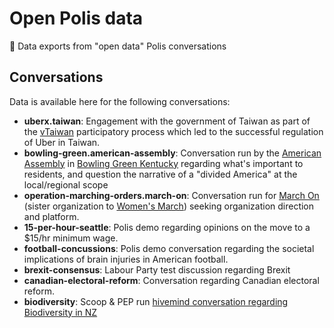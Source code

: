 
# Open Polis data

:open_file_folder: Data exports from "open data" Polis conversations


## Conversations

Data is available here for the following conversations:

* **uberx.taiwan**: Engagement with the government of Taiwan as part of the [vTaiwan](https://www.wired.co.uk/article/taiwan-sunflower-revolution-audrey-tang-g0v) participatory process which led to the successful regulation of Uber in Taiwan.
* **bowling-green.american-assembly**: Conversation run by the [American Assembly](https://americanassembly.org/) in [Bowling Green Kentucky](https://en.wikipedia.org/wiki/Bowling_Green,_Kentucky) regarding what's important to residents, and question the narrative of a "divided America" at the local/regional scope
* **operation-marching-orders.march-on**: Conversation run for [March On](https://www.wearemarchon.org/)
  (sister organization to [Women's March](https://womensmarch.com/)) seeking organization direction and platform.
* **15-per-hour-seattle**: Polis demo  regarding opinions on the move
  to a $15/hr minimum wage.
* **football-concussions**: Polis demo conversation regarding the societal implications of brain injuries in American football.
* **brexit-consensus**: Labour Party test discussion regarding Brexit
* **canadian-electoral-reform**: Conversation regarding Canadian electoral reform.
* **biodiversity**: Scoop & PEP run [hivemind conversation regarding Biodiversity in NZ](http://www.scoop.co.nz/stories/HL1908/S00014/scoop-hivemind-protecting-and-restoring-biodiversity.htm)
